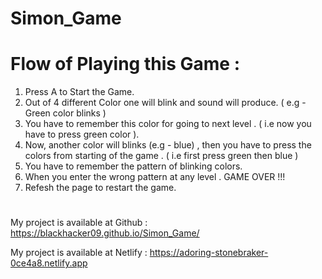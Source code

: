 # Simon_Game
#

# Flow of Playing this Game :

 1. Press A to Start the Game.
 2. Out of 4 different Color one will blink and sound will produce.  ( e.g - Green color blinks )
 3. You have to remember this color for going to next level . ( i.e now you have to press green color ).
 4. Now, another color will blinks (e.g - blue) , then you have to press the colors from starting of the game . ( i.e first press green then blue )
 5. You have to remember the pattern of blinking colors.
 6. When you enter the wrong pattern at any level . GAME OVER !!!
 7. Refesh the page to restart the game.

#

 My project is available at Github : https://blackhacker09.github.io/Simon_Game/
 
 My project is available at Netlify : https://adoring-stonebraker-0ce4a8.netlify.app
